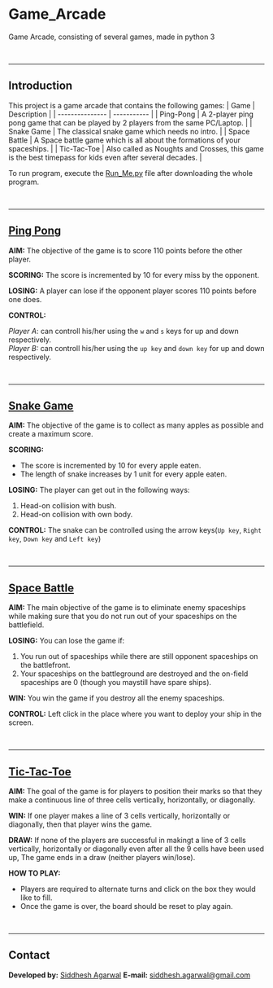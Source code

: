 # Game_Arcade
Game Arcade, consisting of several games, made in python 3

<br><hr>

## Introduction

This project is a game arcade that contains the following games:
| Game             | Description |
| ---------------  | ----------- |
| Ping-Pong | A 2-player ping pong game that can be played by 2 players from the same PC/Laptop. |
| Snake Game | The classical snake game which needs no intro. |
| Space Battle | A Space battle game which is all about the formations of your spaceships. |
| Tic-Tac-Toe | Also called as Noughts and Crosses, this game is the best timepass for kids even after several decades. |

To run program, execute the [Run_Me.py](https://github.com/Siddhesh-Agarwal/Game_Arcade/blob/main/Run_Me.py) file after downloading the whole program.

<br><hr>

## [Ping Pong](https://github.com/Siddhesh-Agarwal/Game_Arcade/blob/main/Games/Ping_Pong.py)

**AIM:**
The objective of the game is to score 110 points before the other player.

**SCORING:**
The score is incremented by 10 for every miss by the opponent.

**LOSING:**
A player can lose if the opponent player scores 110 points before one does.

**CONTROL:**

*Player A*: can controll his/her using the `w` and `s` keys for up and down respectively. <br>
*Player B:* can controll his/her using the `up key` and `down key` for up and down respectively.

<br><hr>

## [Snake Game](https://github.com/Siddhesh-Agarwal/Game_Arcade/blob/main/Games/Snake_Game.py)

**AIM:**
The objective of the game is to collect as many apples as possible and create a maximum score.

**SCORING:**

* The score is incremented by 10 for every apple eaten.
* The length of snake increases by 1 unit for every apple eaten.

**LOSING:**
The player can get out in the following ways:

1) Head-on collision with bush.
2) Head-on collision with own body.

**CONTROL:**
The snake can be controlled using the arrow keys(`Up key`, `Right key`, `Down key` and `Left key`)

<br><hr>

## [Space Battle](https://github.com/Siddhesh-Agarwal/Game_Arcade/blob/main/Games/Space_Battle.py)

**AIM:**
The main objective of the game is to eliminate enemy spaceships while making sure that you do not run out of your spaceships on the battlefield.

**LOSING:**
You can lose the game if:

1. You run out of spaceships while there are still opponent spaceships on the battlefront.
2. Your spaceships on the battleground are destroyed and the on-field spaceships are 0 (though you maystill have spare ships).

**WIN:**
You win the game if you destroy all the enemy spaceships.

**CONTROL:**
Left click in the place where you want to deploy your ship in the screen.

<br><hr>

## [Tic-Tac-Toe](https://github.com/Siddhesh-Agarwal/Game_Arcade/blob/main/Games/Tic_Tac_Toe.py)

**AIM:**
The goal of the game is for players to position their marks so that they make a continuous line of three cells vertically, horizontally, or diagonally.

**WIN:**
If one player makes a line of 3 cells vertically, horizontally or diagonally, then that player wins the game.

**DRAW:**
If none of the players are successful in makingt a line of 3 cells vertically, horizontally or diagonally even after all the 9 cells have been used up, The game ends in a draw (neither players win/lose).

**HOW TO PLAY:**

* Players are required to alternate turns and click on the box they would like to fill.
* Once the game is over, the board should be reset to play again.

<br><hr>

## Contact

**Developed by:** [Siddhesh Agarwal](https://github.com/Siddhesh-Agarwal)
**E-mail:** siddhesh.agarwal@gmail.com
